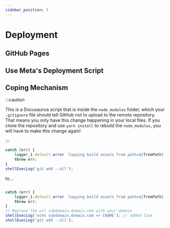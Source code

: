 ```yaml
---
sidebar_position: 3
---
```


# Deployment
## GitHub Pages
## Use Meta's Deployment Script
## Coping Mechanism
:::caution

This is a Docusaurus script that is inside the ```node_modules``` folder, which your ```.gitignore``` file should tell GitHub not to upload to the remote repository. That means you only have this change happening in your local files. If you clone the repository and use ```yarn install``` to rebuild the ```node_modules```, you will have to make this change again!

:::
```javascript title=hfesworkshop/src/my-website/node_modules/@docusaurus/core/lib/commands/deploy.js
catch (err) {
    logger_1.default.error `Copying build assets from path=${fromPath} to path=${toPath} failed.`;
    throw err;
}
shellExecLog('git add --all');
```
to...

```javascript title=hfesworkshop/src/my-website/node_modules/@docusaurus/core/lib/commands/deploy.js

catch (err) {
    logger_1.default.error `Copying build assets from path=${fromPath} to path=${toPath} failed.`;
    throw err;
}
// Replace the url subdomain.domain.com with your domain
shellExecLog('echo subdomain.domain.com >> CNAME'); // added line
shellExecLog('git add --all');
```